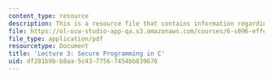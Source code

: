 ```yaml
---
content_type: resource
description: This is a resource file that contains information regarding lecture 3.
file: https://ol-ocw-studio-app-qa.s3.amazonaws.com/courses/6-s096-effective-programming-in-c-and-c-january-iap-2014/df281b9bb8aa5c4377567454bb839676_MIT6_S096IAP14_Lecture3S.pdf
file_type: application/pdf
resourcetype: Document
title: 'Lecture 3: Secure Programming in C'
uid: df281b9b-b8aa-5c43-7756-7454bb839676
---
```

